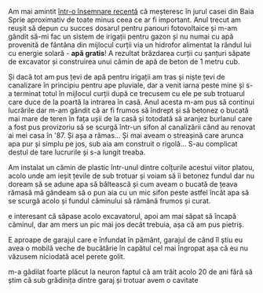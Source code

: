Am mai amintit [într-o însemnare recentă](https://www.rusiczki.net/2023/06/05/noul-numar-de-casa/) că meșteresc în jurul casei din Baia Sprie aproximativ de toate minus ceea ce ar fi important. Anul trecut am reușit să depun cu succes dosarul pentru panouri fotovoltaice și m-am gândit să-mi fac un sistem de irigații pentru gazon și nu numai cu apă provenită de fântâna din mijlocul curții via un hidrofor alimentat la rândul lui cu energie solară - **apă gratis**! A rezultat brăzdarea curții cu șanțuri săpate de excavator și construirea unui cămin de apă de beton de 1 metru cub.

Și dacă tot am pus țevi de apă pentru irigații am tras și niște țevi de canalizare în principiu pentru ape pluviale, dar a venit iarna peste mine și s-a terminat totul în mijlocul curții după ce trecusem cu ele pe sub trotuarul care duce de la poartă la intrarea în casă. Anul acesta m-am pus să continui lucrările dar m-am gândit că ar fi frumos să îndrept și să betonez o bucată mai mare de teren în fața ușii de la casă și totodată să aranjez burlanul care a fost pus provizoriu să se scurgă într-un sifon al canalizării când au renovat ai mei casa în '87. Și așa a rămas... Și mai aveam o streașină care arunca apa pur și simplu pe jos, sub aia am construit o rigolă... S-au complicat destul de tare lucrurile și s-a lungit treaba.

Am instalat un cămin de plastic într-unul dintre colțurile acestui viitor platou, acolo unde am ieșit țevile de sub trotuar și voiam să îi betonez fundul dar nu doream să se adune apa să băltească și cum aveam o bucată de țeava rămasă mă gândeam să o pun aia cu un mic sifon peste astfel încât apa să se scurgă acolo și fundul căminului să rămână frumos și curat. 

e interesant că săpase acolo excavatorul, apoi am mai săpat să încapă căminul, dar am mers un pic mai jos decât trebuia, așa că am pus pietriș. 

E aproape de garajul care e înfundat în pământ, garajul de când îl știu eu avea o mobilă veche de bucătărie în capătul cel mai îngropat așa că eu nu văzusem niciodată acel perete golit. 

m-a gâdilat foarte plăcut la neuron faptul că am trăit acolo 20 de ani fără să știm că sub grădinița dintre garaj și trotuar avem o cavitate